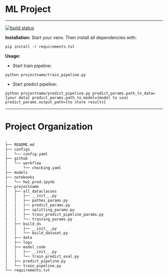 # ML Project
---
[![build status](https://github.com/made-ml-in-prod-2022/ml_prod_hw/actions/workflows/main.yml/badge.svg)](https://github.com/made-ml-in-prod-2022/ml_prod_hw/actions/workflows/main.yml)

__Installation:__
Start your venv.
Then install all dependencies with:
```
pip install -r requirements.txt
```
__Usage:__
* Start train pipeline:
```
python projectname/train_pipeline.py
```
* Start predict pipeline:
```
python projectname/predict_pipeline.py predict_params.path_to_data={your data} predict_params.path_to_model={model to use} predict_params.output_path={to store results}
```
---
# Project Organization
```bash
.
├── README.md
├── configs
│   └── config.yaml
├── github
│   └── workflow
│       └── checking.yaml
├── models
├── notebooks
│   └── hw1_prod.ipynb
├── projectname
│   ├── all_dataclasses
│   │   ├── __init__.py
│   │   ├── pathes_params.py
│   │   ├── predict_params.py
│   │   ├── splitting_params.py
│   │   ├── train_predict_pipeline_params.py
│   │   └── training_params.py
│   ├── build_ds
│   │   ├── __init__.py
│   │   └── build_dataset.py
│   ├── data
│   ├── logs
│   ├── model_code
│   │   ├── __init__.py
│   │   └── train_predict_eval.py
│   ├── predict_pipeline.py
│   └── train_pipeline.py
└── requirements.txt
```